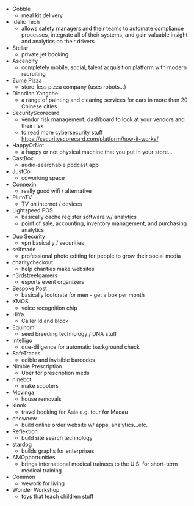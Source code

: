* Gobble
	* meal kit delivery
* Idelic Tech
	* allows safety managers and their teams to automate compliance processes, integrate all of their systems, and gain valuable insight and analytics on their drivers
* Stellar
	* private jet booking
* Ascendify
	* completely mobile, social, talent acquisition platform with modern recruiting
* Zume Pizza
	* store-less pizza company (uses robots...)
* Diandian Yangche
	* a range of painting and cleaning services for cars in more than 20 Chinese cities 
* SecurityScorecard
	* vendor risk management, dashboard to look at your vendors and their risk
	* to read more cybersecurity stuff https://securityscorecard.com/platform/how-it-works/
* HappyOrNot
	* a happy or not physical machine that you put in your store...
* CastBox
	* audio-searchable podcast app
* JustCo
	* coworking space
* Connexin
	* really good wifi / alternative
* PlutoTV
	* TV on internet / devices
* Lightspeed POS 
	* basically cache register software w/ analytics
	* point of sale, accounting, inventory management, and purchasing analytics
* Duo Security
	* vpn basically / securities
* selfmade
	* professional photo editing for people to grow their social media
* charitycheckout
	* help charities make websites 
* n3rdstreetgamers
	* esports event organizers
* Bespoke Post
	* basically lootcrate for men - get a box per month
* XMOS
	* voice recognition chip
* HiYa
	* Caller Id and block
* Equinom
	* seed breeding technology / DNA stuff
* Intelligo
	* due-diligence for automatic background check
* SafeTraces
	* edible and invisible barcodes
* Nimble Prescription
	* Uber for prescription meds
* ninebot
	* make scooters
* Movinga
	* house removals
* klook
	* travel booking for Asia e.g. tour for Macau
* chownow
	* build online order website w/ apps, analytics...etc. 
* Reflektion 
	* build site search technology
* stardog
	* builds graphs for enterprises
* AMOpportunities
	* brings international medical trainees to the U.S. for short-term medical training
* Common
	* wework for living
* Wonder Workshop
	* toys that teach children stuff
